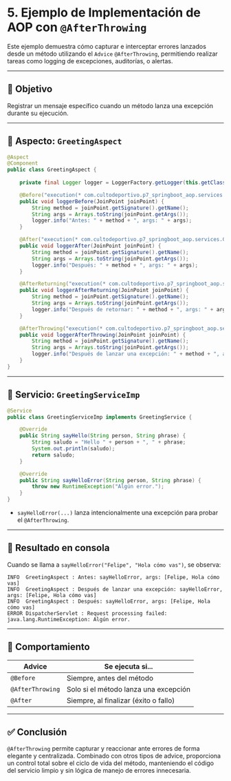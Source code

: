 # 5. Ejemplo de Implementación de AOP con `@AfterThrowing`

Este ejemplo demuestra cómo capturar e interceptar errores lanzados desde un método utilizando el `Advice` `@AfterThrowing`, permitiendo realizar tareas como logging de excepciones, auditorías, o alertas.

---

## 🎯 Objetivo

Registrar un mensaje específico cuando un método lanza una excepción durante su ejecución.

---

## 📁 Aspecto: `GreetingAspect`

```java
@Aspect
@Component
public class GreetingAspect {
    
    private final Logger logger = LoggerFactory.getLogger(this.getClass());

    @Before("execution(* com.cultodeportivo.p7_springboot_aop.services.GreetingService.*(..))")
    public void loggerBefore(JoinPoint joinPoint) {
        String method = joinPoint.getSignature().getName();
        String args = Arrays.toString(joinPoint.getArgs());
        logger.info("Antes: " + method + ", args: " + args);
    }

    @After("execution(* com.cultodeportivo.p7_springboot_aop.services.GreetingService.*(..))")
    public void loggerAfter(JoinPoint joinPoint) {
        String method = joinPoint.getSignature().getName();
        String args = Arrays.toString(joinPoint.getArgs());
        logger.info("Después: " + method + ", args: " + args);
    }

    @AfterReturning("execution(* com.cultodeportivo.p7_springboot_aop.services.GreetingService.*(..))")
    public void loggerAfterReturning(JoinPoint joinPoint) {
        String method = joinPoint.getSignature().getName();
        String args = Arrays.toString(joinPoint.getArgs());
        logger.info("Después de retornar: " + method + ", args: " + args);
    }

    @AfterThrowing("execution(* com.cultodeportivo.p7_springboot_aop.services.GreetingService.*(..))")
    public void loggerAfterThrowing(JoinPoint joinPoint) {
        String method = joinPoint.getSignature().getName();
        String args = Arrays.toString(joinPoint.getArgs());
        logger.info("Después de lanzar una excepción: " + method + ", args: " + args);
    }
}
```

---

## 📁 Servicio: `GreetingServiceImp`

```java
@Service
public class GreetingServiceImp implements GreetingService {

    @Override
    public String sayHello(String person, String phrase) {
        String saludo = "Hello " + person + ", " + phrase;
        System.out.println(saludo);
        return saludo;
    }

    @Override
    public String sayHelloError(String person, String phrase) {
        throw new RuntimeException("Algún error.");
    }
}
```

- `sayHelloError(...)` lanza intencionalmente una excepción para probar el `@AfterThrowing`.

---

## 🧪 Resultado en consola

Cuando se llama a `sayHelloError("Felipe", "Hola cómo vas")`, se observa:

```
INFO  GreetingAspect : Antes: sayHelloError, args: [Felipe, Hola cómo vas]
INFO  GreetingAspect : Después de lanzar una excepción: sayHelloError, args: [Felipe, Hola cómo vas]
INFO  GreetingAspect : Después: sayHelloError, args: [Felipe, Hola cómo vas]
ERROR DispatcherServlet : Request processing failed: java.lang.RuntimeException: Algún error.
```

---

## 📌 Comportamiento

| Advice              | Se ejecuta si...                      |
|---------------------|----------------------------------------|
| `@Before`           | Siempre, antes del método              |
| `@AfterThrowing`    | Solo si el método lanza una excepción |
| `@After`            | Siempre, al finalizar (éxito o fallo)  |

---

## ✅ Conclusión

`@AfterThrowing` permite capturar y reaccionar ante errores de forma elegante y centralizada. Combinado con otros tipos de advice, proporciona un control total sobre el ciclo de vida del método, manteniendo el código del servicio limpio y sin lógica de manejo de errores innecesaria.
